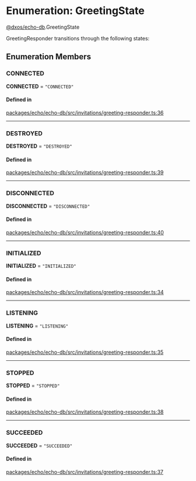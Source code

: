 # Enumeration: GreetingState

[@dxos/echo-db](../modules/dxos_echo_db.md).GreetingState

GreetingResponder transitions through the following states:

## Enumeration Members

### CONNECTED

 **CONNECTED** = ``"CONNECTED"``

#### Defined in

[packages/echo/echo-db/src/invitations/greeting-responder.ts:36](https://github.com/dxos/dxos/blob/db8188dae/packages/echo/echo-db/src/invitations/greeting-responder.ts#L36)

___

### DESTROYED

 **DESTROYED** = ``"DESTROYED"``

#### Defined in

[packages/echo/echo-db/src/invitations/greeting-responder.ts:39](https://github.com/dxos/dxos/blob/db8188dae/packages/echo/echo-db/src/invitations/greeting-responder.ts#L39)

___

### DISCONNECTED

 **DISCONNECTED** = ``"DISCONNECTED"``

#### Defined in

[packages/echo/echo-db/src/invitations/greeting-responder.ts:40](https://github.com/dxos/dxos/blob/db8188dae/packages/echo/echo-db/src/invitations/greeting-responder.ts#L40)

___

### INITIALIZED

 **INITIALIZED** = ``"INITIALIZED"``

#### Defined in

[packages/echo/echo-db/src/invitations/greeting-responder.ts:34](https://github.com/dxos/dxos/blob/db8188dae/packages/echo/echo-db/src/invitations/greeting-responder.ts#L34)

___

### LISTENING

 **LISTENING** = ``"LISTENING"``

#### Defined in

[packages/echo/echo-db/src/invitations/greeting-responder.ts:35](https://github.com/dxos/dxos/blob/db8188dae/packages/echo/echo-db/src/invitations/greeting-responder.ts#L35)

___

### STOPPED

 **STOPPED** = ``"STOPPED"``

#### Defined in

[packages/echo/echo-db/src/invitations/greeting-responder.ts:38](https://github.com/dxos/dxos/blob/db8188dae/packages/echo/echo-db/src/invitations/greeting-responder.ts#L38)

___

### SUCCEEDED

 **SUCCEEDED** = ``"SUCCEEDED"``

#### Defined in

[packages/echo/echo-db/src/invitations/greeting-responder.ts:37](https://github.com/dxos/dxos/blob/db8188dae/packages/echo/echo-db/src/invitations/greeting-responder.ts#L37)
